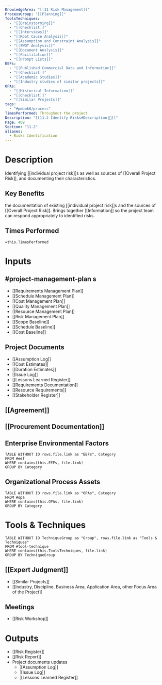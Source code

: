 ```yaml
---
KnowledgeArea: "[[11 Risk Management]]"
ProcessGroup: "[[Planning]]"
ToolsTechniques:
  - "[[Brainstorming]]"
  - "[[Checklist]]"
  - "[[Interviews]]"
  - "[[Root Cause Analysis]]"
  - "[[Assumption and Constraint Analysis]]"
  - "[[SWOT Analysis]]"
  - "[[Document Analysis]]"
  - "[[Facilitation]]"
  - "[[Prompt Lists]]"
EEFs:
  - "[[Published Commercial Data and Information]]"
  - "[[Checklist]]"
  - "[[Academic Studies]]"
  - "[[Industry studies of similar projects]]"
OPAs:
  - "[[Historical Information]]"
  - "[[Checklist]]"
  - "[[Similar Projects]]"
tags:
  - "#pmbok6/process"
TimesPerformed: Throughout the project
Description: "[[11.2 Identify Risks#Description|📝]]"
Page: 409
Section: "11.2"
aliases:
  - Risks Identification
---
```

# Description
Identifying [[individual project risk]]s as well as sources of [[Overall Project Risk]], and documenting their characteristics.
## Key Benefits
the documentation of existing [[individual project risk]]s and the sources of [[Overall Project Risk]]. Brings together [[Information]] so the project team can respond appropriately to identified risks.
## Times Performed
`=this.TimesPerformed`
# Inputs
## #project-management-plan s
- [[Requirements Management Plan]]
- [[Schedule Management Plan]]
- [[Cost Management Plan]]
- [[Quality Management Plan]]
- [[Resource Management Plan]]
- [[Risk Management Plan]]
- [[Scope Baseline]]
- [[Schedule Baseline]]
- [[Cost Baseline]]
## Project Documents
- [[Assumption Log]]
- [[Cost Estimates]]
- [[Duration Estimates]]
- [[Issue Log]]
- [[Lessons Learned Register]]
- [[Requirements Documentation]]
- [[Resource Requirements]]
- [[Stakeholder Register]]
## [[Agreement]]
## [[Procurement Documentation]]
## Enterprise Environmental Factors
```dataview
TABLE WITHOUT ID rows.file.link as "EEFs", Category
FROM #eef
WHERE contains(this.EEFs, file.link)
GROUP BY Category
```
## Organizational Process Assets
```dataview
TABLE WITHOUT ID rows.file.link as "OPAs", Category
FROM #opa
WHERE contains(this.OPAs, file.link)
GROUP BY Category
```
# Tools & Techniques
```dataview
TABLE WITHOUT ID TechniqueGroup as "Group", rows.file.link as "Tools & Techniques"
FROM #tool-technique
WHERE contains(this.ToolsTechniques, file.link)
GROUP BY TechniqueGroup
```
## [[Expert Judgment]]
- [[Similar Projects]]
- [[Industry, Discipline, Business Area, Application Area, other Focus Area of the Project]]
## Meetings
- [[Risk Workshop]]
# Outputs
- [[Risk Register]]
- [[Risk Report]]
- Project documents updates
	- [[Assumption Log]]
	- [[Issue Log]]
	- [[Lessons Learned Register]]